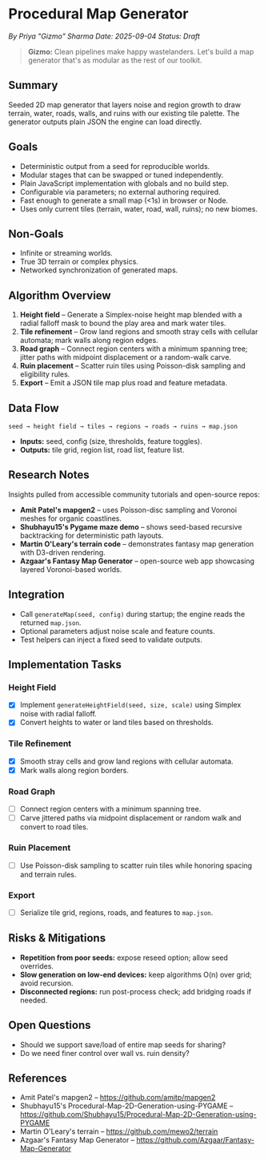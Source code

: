 # Procedural Map Generator

*By Priya "Gizmo" Sharma*
*Date: 2025-09-04*
*Status: Draft*

> **Gizmo:** Clean pipelines make happy wastelanders. Let's build a map generator that's as modular as the rest of our toolkit.

## Summary

Seeded 2D map generator that layers noise and region growth to draw terrain, water, roads, walls, and ruins with our existing tile palette. The generator outputs plain JSON the engine can load directly.

## Goals

- Deterministic output from a seed for reproducible worlds.
- Modular stages that can be swapped or tuned independently.
- Plain JavaScript implementation with globals and no build step.
- Configurable via parameters; no external authoring required.
- Fast enough to generate a small map (<1s) in browser or Node.
- Uses only current tiles (terrain, water, road, wall, ruins); no new biomes.

## Non-Goals

- Infinite or streaming worlds.
- True 3D terrain or complex physics.
- Networked synchronization of generated maps.

## Algorithm Overview

1. **Height field** – Generate a Simplex-noise height map blended with a radial falloff mask to bound the play area and mark water tiles.
2. **Tile refinement** – Grow land regions and smooth stray cells with cellular automata; mark walls along region edges.
3. **Road graph** – Connect region centers with a minimum spanning tree; jitter paths with midpoint displacement or a random-walk carve.
4. **Ruin placement** – Scatter ruin tiles using Poisson-disk sampling and eligibility rules.
5. **Export** – Emit a JSON tile map plus road and feature metadata.

## Data Flow

```
seed → height field → tiles → regions → roads → ruins → map.json
```

- **Inputs:** seed, config (size, thresholds, feature toggles).
- **Outputs:** tile grid, region list, road list, feature list.

## Research Notes

Insights pulled from accessible community tutorials and open-source repos:

- **Amit Patel's mapgen2** – uses Poisson-disc sampling and Voronoi meshes for organic coastlines.
- **Shubhayu15's Pygame maze demo** – shows seed-based recursive backtracking for deterministic path layouts.
- **Martin O'Leary's terrain code** – demonstrates fantasy map generation with D3-driven rendering.
- **Azgaar's Fantasy Map Generator** – open-source web app showcasing layered Voronoi-based worlds.

## Integration

- Call `generateMap(seed, config)` during startup; the engine reads the returned `map.json`.
- Optional parameters adjust noise scale and feature counts.
- Test helpers can inject a fixed seed to validate outputs.

## Implementation Tasks

### Height Field
- [x] Implement `generateHeightField(seed, size, scale)` using Simplex noise with radial falloff.
- [x] Convert heights to water or land tiles based on thresholds.

### Tile Refinement
- [x] Smooth stray cells and grow land regions with cellular automata.
- [x] Mark walls along region borders.

### Road Graph
- [ ] Connect region centers with a minimum spanning tree.
- [ ] Carve jittered paths via midpoint displacement or random walk and convert to road tiles.

### Ruin Placement
- [ ] Use Poisson-disk sampling to scatter ruin tiles while honoring spacing and terrain rules.

### Export
- [ ] Serialize tile grid, regions, roads, and features to `map.json`.

## Risks & Mitigations

- **Repetition from poor seeds:** expose reseed option; allow seed overrides.
- **Slow generation on low-end devices:** keep algorithms O(n) over grid; avoid recursion.
- **Disconnected regions:** run post-process check; add bridging roads if needed.

## Open Questions

- Should we support save/load of entire map seeds for sharing?
- Do we need finer control over wall vs. ruin density?

## References

- Amit Patel's mapgen2 – https://github.com/amitp/mapgen2
- Shubhayu15's Procedural-Map-2D-Generation-using-PYGAME – https://github.com/Shubhayu15/Procedural-Map-2D-Generation-using-PYGAME
- Martin O'Leary's terrain – https://github.com/mewo2/terrain
- Azgaar's Fantasy Map Generator – https://github.com/Azgaar/Fantasy-Map-Generator
